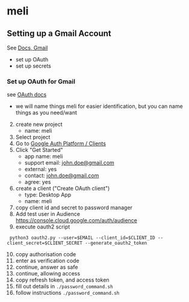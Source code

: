 # meli

## Setting up a Gmail Account

See [Docs, Gmail](https://meli-email.org/documentation.html#meli.conf.5_Gmail)
- set up OAuth
- set up secrets

### Set up OAuth for Gmail
see [OAuth docs](https://support.google.com/cloud/answer/15549257?hl=en)

- we will name things meli for easier identification, but you can name things as you need/want
2) create new project
   - name: meli
3) Select project
4) Go to [Google Auth Platform / Clients](https://console.cloud.google.com/auth/clients)
5) Click "Get Started"
   - app name: meli
   - support email: john.doe@gmail.com
   - external: yes
   - contact: john.doe@gmail.com
   - agree: yes
6) create a client ("Create OAuth client")
   - type: Desktop App
   - name: meli
7) copy client id and secret to password manager
8) Add test user in Audience https://console.cloud.google.com/auth/audience
9) execute oauth2 script
```
 python3 oauth2.py --user=$EMAIL --client_id=$CLIENT_ID --client_secret=$CLIENT_SECRET --generate_oauth2_token
```
10) copy authorisation code
11) enter as verification code
12) continue, answer as safe
13) continue, allowing access
14) copy refresh token, and access token
16) fill out details in `./password_command.sh`
17) follow instructions `./password_command.sh`
